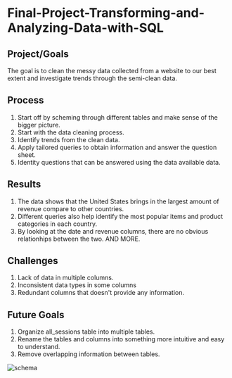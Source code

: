 # Final-Project-Transforming-and-Analyzing-Data-with-SQL

## Project/Goals
The goal is to clean the messy data collected from a website to our best extent and investigate trends through the semi-clean data. 

## Process
1. Start off by scheming through different tables and make sense of the bigger picture.
3. Start with the data cleaning process. 
4. Identify trends from the clean data. 
5. Apply tailored queries to obtain information and answer the question sheet. 
6. Identity questions that can be answered using the data available data. 

## Results
1. The data shows that the United States brings in the largest amount of revenue compare to other countries.
2. Different queries also help identify the most popular items and product categories in each country. 
3. By looking at the date and revenue columns, there are no obvious relationhips between the two.
AND MORE. 

## Challenges 
1. Lack of data in multiple columns. 
2. Inconsistent data types in some columns
3. Redundant columns that doesn't provide any information. 

## Future Goals
1. Organize all_sessions table into multiple tables. 
2. Rename the tables and columns into something more intuitive and easy to understand. 
3. Remove overlapping information between tables. 

![schema](https://github.com/nikiyaw/SQL-Project/assets/129553207/71fcfda3-8066-4d85-8c33-070a373f39ec)
